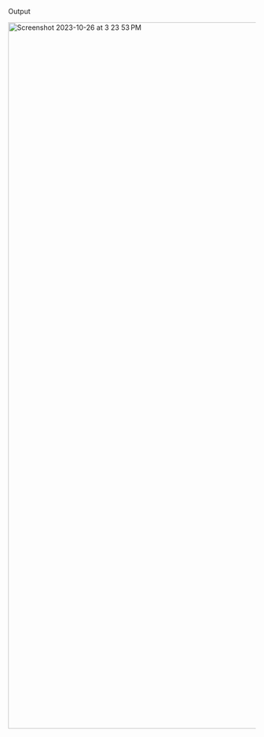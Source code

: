 Output

<img width="1440" alt="Screenshot 2023-10-26 at 3 23 53 PM" src="https://github.com/AmanRana07/MscDSB-MDS171-23122105-Aman/assets/75392511/7a77a15d-ec11-4bff-a57a-793945e5e13b">

